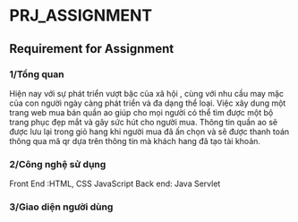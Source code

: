 # PRJ_ASSIGNMENT
## Requirement for Assignment
### 1/Tổng quan
Hiện nay với sự phát triển vượt bậc của xã hội , cùng với nhu cầu may mặc của con người ngày càng phát triển và đa dạng thể loại. Việc xây dung một trang  web mua bán quần ao giúp cho mọi người có thể tìm được một bộ trang phục đẹp mắt và gây sức hút cho người mua. Thông tin quần ao sẽ được lưu lại trong giỏ hang khi người mua  đã ấn chọn và sẽ được thanh toán thông qua mã qr dựa trên thông tin mà khách hang đã tạo tài khoản.

### 2/Công nghệ sử dụng
Front End :HTML, CSS JavaScript
Back end: Java Servlet

### 3/Giao diện người dùng
